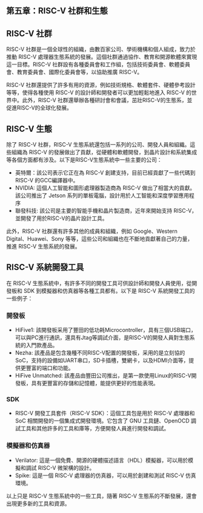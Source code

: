 ## 第五章：RISC-V 社群和生態

## RISC-V 社群

RISC-V 社群是一個全球性的組織，由數百家公司、學術機構和個人組成，致力於推動 RISC-V 處理器生態系統的發展。這個社群通過協作、教育和開源軟體來實現這一目標。RISC-V 社群設有各種委員會和工作組，包括技術委員會、軟體委員會、教育委員會、國際化委員會等，以協助推廣 RISC-V。

RISC-V 社群還提供了許多有用的資源，例如技術規格、軟體套件、硬體參考設計等等，使得各種使用 RISC-V 的設計師和開發者可以更加輕鬆地進入 RISC-V 的世界中。此外，RISC-V 社群還舉辦各種研討會和會議，茁壯RISC-V的生態系，並促進RISC-V的全球化發展。

## RISC-V 生態

除了 RISC-V 社群，RISC-V 生態系統還包括一系列的公司、開發人員和組織。這些組織為 RISC-V 的發展做出了貢獻，從硬體和軟體開發，到晶片設計和系統集成等各個方面都有涉及。以下是RISC-V生態系統中一些主要的公司：

- 英特爾：該公司表示它正在為 RISC-V 創建支持，目前已經貢獻了一些代碼到RISC-V 的GCC編譯器中。
- NVIDIA: 這個人工智能和圖形處理器製造商為 RISC-V 做出了相當大的貢獻。該公司推出了 Jetson 系列的單板電腦，設計用於人工智能和深度學習應用程序
- 聯發科技: 該公司是主要的智能手機和晶片製造商，近年來開始支持 RISC-V，並開發了用於RISC-V的晶片設計工具。

此外，RISC-V 社群還有許多其他的成員和組織，例如 Google、Western Digital、Huawei、Sony 等等，這些公司和組織也在不斷地貢獻著自己的力量，推進 RISC-V 生態系統的發展。

## RISC-V 系統開發工具

在 RISC-V 生態系統中，有許多不同的開發工具可供設計師和開發人員使用，從開發板和 SDK 到模擬器和仿真器等各種工具都有。以下是 RISC-V 系統開發工具的一些例子：

### 開發板

- HiFive1: 該開發板采用了豐田的低功耗Microcontroller，具有三個USB端口，可以與PC進行通訊，還具有Jtag等調試介面，是RISC-V的開發人員對生態系統的入門款產品。
- Nezha: 該產品是包含幾種不同RISC-V配置的開發板，采用的是立刻協的SoC，支持的設備如UART串口，SD卡插槽，雙網卡，以及HDMI介面等，提供更豐富的端口和功能。
- HiFive Unmatched: 該產品由豐田公司推出，是第一款使用Linux的RISC-V開發板，具有更豐富的存儲和記憶體，能提供更好的性能表現。

### SDK

- RISC-V 開發工具套件（RISC-V SDK）：這個工具包是用於 RISC-V 處理器和 SoC 相關開發的一個集成式開發環境。它包含了 GNU 工具鏈、OpenOCD 調試工具和其他許多的工具和庫等，方便開發人員進行開發和調試。

### 模擬器和仿真器

- Verilator: 這是一個免費、開源的硬體描述語言（HDL）模擬器，可以用於模擬和調試 RISC-V 微架構的設計。
- Spike: 這是一個 RISC-V 處理器的仿真器，可以用於創建和測試 RISC-V 仿真環境。

以上只是 RISC-V 生態系統中的一些工具，隨著 RISC-V 生態系的不斷發展，還會出現更多新的工具和資源。